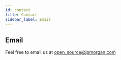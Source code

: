```yaml
---
id: contact
title: Contact
sidebar_label: Email 
---
```


## Email

Feel free to email us at [open_source@jpmorgan.com](mailto:open_source@jpmorgan.com)
